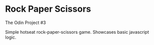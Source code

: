 # Rock Paper Scissors

The Odin Project #3

Simple hotseat rock-paper-scissors game. Showcases basic javascript logic.
